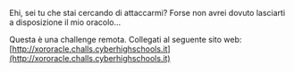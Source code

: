 Ehi, sei tu che stai cercando di attaccarmi? Forse non avrei dovuto lasciarti a disposizione il mio oracolo...

Questa è una challenge remota. Collegati al seguente sito web:
[http://xororacle.challs.cyberhighschools.it](http://xororacle.challs.cyberhighschools.it)
